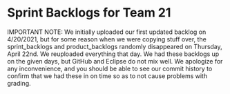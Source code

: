 # Sprint Backlogs for Team 21
IMPORTANT NOTE: We initially uploaded our first updated backlog on 4/20/2021, but for some reason when we were copying stuff over, the sprint_backlogs and product_backlogs randomly disappeared on Thursday, April 22nd. We reuploaded everything that day. We had these backlogs up on the given days, but GitHub and Eclipse do not mix well. We apologize for any inconvenience, and you should be able to see our commit history to confirm that we had these in on time so as to not cause problems with grading.

